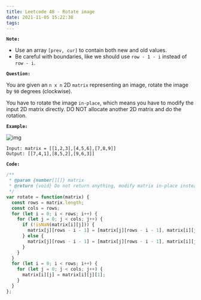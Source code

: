 ```yaml
---
title: Leetcode 48 - Rotate image
date: 2021-11-05 15:22:38
tags:
---
```

**`Note:`**
- Use an array `[prev, cur]` to contain both new and old values.
- Be careful with boundaries, like we should use `row - 1 - i` instead of `row - i`.

**`Question:`**

You are given an `n x n` 2D `matrix` representing an image, rotate the image by `90` degrees (clockwise).

You have to rotate the image `in-place`, which means you have to modify the input 2D matrix directly. DO NOT allocate another 2D matrix and do the rotation.

**`Example:`**

![img](https://assets.leetcode.com/uploads/2020/08/28/mat1.jpg)
```
Input: matrix = [[1,2,3],[4,5,6],[7,8,9]]
Output: [[7,4,1],[8,5,2],[9,6,3]]
```

**`Code:`**
```javascript
/**
 * @param {number[][]} matrix
 * @return {void} Do not return anything, modify matrix in-place instead.
 */
var rotate = function(matrix) {
  const rows = matrix.length;
  const cols = rows;
  for (let i = 0; i < rows; i++) {
    for (let j = 0; j < cols; j++) {
      if (!isNaN(matrix[i][j])) {
        matrix[j][rows - i - 1] = [matrix[j][rows - i - 1], matrix[i][j]];
      } else {
        matrix[j][rows - i - 1] = [matrix[j][rows - i - 1], matrix[i][j][0]];
      }
    }
  }
  for (let i = 0; i < rows; i++) {
    for (let j = 0; j < cols; j++) {
      matrix[i][j] = matrix[i][j][1];
    }
  }
};
```